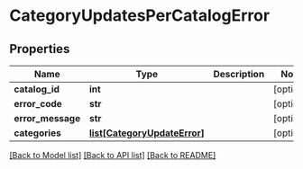 # CategoryUpdatesPerCatalogError

## Properties
Name | Type | Description | Notes
------------ | ------------- | ------------- | -------------
**catalog_id** | **int** |  | [optional] 
**error_code** | **str** |  | [optional] 
**error_message** | **str** |  | [optional] 
**categories** | [**list[CategoryUpdateError]**](CategoryUpdateError.md) |  | [optional] 

[[Back to Model list]](../README.md#documentation-for-models) [[Back to API list]](../README.md#documentation-for-api-endpoints) [[Back to README]](../README.md)


